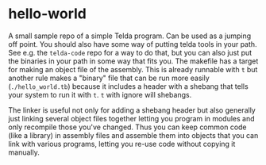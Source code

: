 # hello-world

A small sample repo of a simple Telda program. Can be used as a jumping off point.
You should also have some way of putting telda tools in your path. See e.g. the `telda-code` repo for a way to do that, but you can also just put the binaries in your path in some way that fits you. The makefile has a target for making an object file of the assembly. This is already runnable with `t` but another rule makes a "binary" file
that can be run more easily (`./hello_world.tb`) because it includes a header with a shebang that tells your system to run it with `t`. `t` with ignore will shebangs.

The linker is useful not only for adding a shebang header but also generally just linking several object files together letting you program in modules and only recompile those you've changed. Thus you can keep common code (like a library) in assembly files and assemble them into objects that you can link with various programs, letting you
re-use code without copying it manually.
